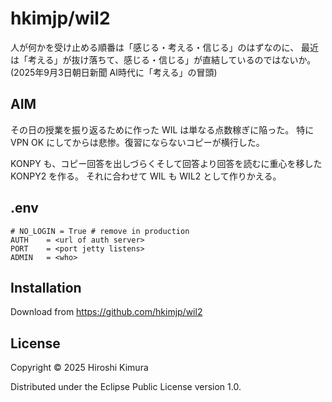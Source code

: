 # hkimjp/wil2

人が何かを受け止める順番は「感じる・考える・信じる」のはずなのに、
最近は「考える」が抜け落ちて、感じる・信じる」が直結しているのではないか。
(2025年9月3日朝日新聞 AI時代に「考える」の冒頭)

## AIM

その日の授業を振り返るために作った WIL は単なる点数稼ぎに陥った。
特に VPN OK にしてからは悲惨。復習にならないコピーが横行した。

KONPY も、コピー回答を出しづらくそして回答より回答を読むに重心を移した KONPY2 を作る。
それに合わせて WIL も WIL2 として作りかえる。

## .env

```
# NO_LOGIN = True # remove in production
AUTH    = <url of auth server>
PORT    = <port jetty listens>
ADMIN   = <who>
```

## Installation

Download from https://github.com/hkimjp/wil2

## License

Copyright © 2025 Hiroshi Kimura

Distributed under the Eclipse Public License version 1.0.
